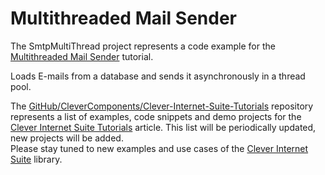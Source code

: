 # Multithreaded Mail Sender

The SmtpMultiThread project represents a code example for the [Multithreaded Mail Sender](https://www.clevercomponents.com/portal/kb/a62/multithreaded-mail-sender.aspx) tutorial.   

Loads E-mails from a database and sends it asynchronously in a thread pool.   

The [GitHub/CleverComponents/Clever-Internet-Suite-Tutorials](https://github.com/CleverComponents/Clever-Internet-Suite-Tutorials) repository represents a list of examples, code snippets and demo projects for the [Clever Internet Suite Tutorials](https://www.clevercomponents.com/articles/article035/) article. This list will be periodically updated, new projects will be added.   
Please stay tuned to new examples and use cases of the [Clever Internet Suite](https://www.clevercomponents.com/products/inetsuite/) library.
